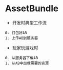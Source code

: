 # AssetBundle

* 开发时典型工作流
```
0. 打包好AB
1. 上传AB到服务器
```

* 玩家玩游戏时
```
0. 从服务器下载AB
1. 从AB中加载需要的资源
```

